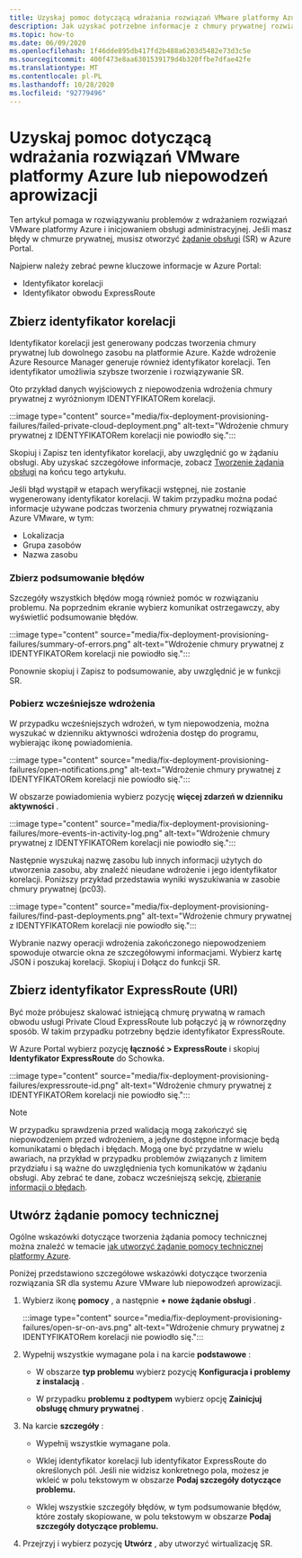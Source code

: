 ```yaml
---
title: Uzyskaj pomoc dotyczącą wdrażania rozwiązań VMware platformy Azure lub niepowodzeń aprowizacji
description: Jak uzyskać potrzebne informacje z chmury prywatnej rozwiązania VMware platformy Azure, aby wysłać żądanie obsługi dla niepowodzeń wdrażania lub aprowizacji rozwiązań VMware platformy Azure.
ms.topic: how-to
ms.date: 06/09/2020
ms.openlocfilehash: 1f46dde895db417fd2b488a6203d5482e73d3c5e
ms.sourcegitcommit: 400f473e8aa6301539179d4b320ffbe7dfae42fe
ms.translationtype: MT
ms.contentlocale: pl-PL
ms.lasthandoff: 10/28/2020
ms.locfileid: "92779496"
---
```

# <a name="get-help-with-azure-vmware-solution-deployment-or-provisioning-failures"></a>Uzyskaj pomoc dotyczącą wdrażania rozwiązań VMware platformy Azure lub niepowodzeń aprowizacji

Ten artykuł pomaga w rozwiązywaniu problemów z wdrażaniem rozwiązań VMware platformy Azure i inicjowaniem obsługi administracyjnej. Jeśli masz błędy w chmurze prywatnej, musisz otworzyć [żądanie obsługi](https://rc.portal.azure.com/#create/Microsoft.Support) (SR) w Azure Portal. 

Najpierw należy zebrać pewne kluczowe informacje w Azure Portal:

- Identyfikator korelacji
- Identyfikator obwodu ExpressRoute

## <a name="collect-the-correlation-id"></a>Zbierz identyfikator korelacji
 
Identyfikator korelacji jest generowany podczas tworzenia chmury prywatnej lub dowolnego zasobu na platformie Azure. Każde wdrożenie Azure Resource Manager generuje również identyfikator korelacji. Ten identyfikator umożliwia szybsze tworzenie i rozwiązywanie SR. 
 
Oto przykład danych wyjściowych z niepowodzenia wdrożenia chmury prywatnej z wyróżnionym IDENTYFIKATORem korelacji.

:::image type="content" source="media/fix-deployment-provisioning-failures/failed-private-cloud-deployment.png" alt-text="Wdrożenie chmury prywatnej z IDENTYFIKATORem korelacji nie powiodło się.":::

Skopiuj i Zapisz ten identyfikator korelacji, aby uwzględnić go w żądaniu obsługi. Aby uzyskać szczegółowe informacje, zobacz [Tworzenie żądania obsługi](#create-your-support-request) na końcu tego artykułu.

Jeśli błąd wystąpił w etapach weryfikacji wstępnej, nie zostanie wygenerowany identyfikator korelacji. W takim przypadku można podać informacje używane podczas tworzenia chmury prywatnej rozwiązania Azure VMware, w tym:

- Lokalizacja
- Grupa zasobów
- Nazwa zasobu
 
### <a name="collect-a-summary-of-errors"></a>Zbierz podsumowanie błędów

Szczegóły wszystkich błędów mogą również pomóc w rozwiązaniu problemu. Na poprzednim ekranie wybierz komunikat ostrzegawczy, aby wyświetlić podsumowanie błędów.
 
 :::image type="content" source="media/fix-deployment-provisioning-failures/summary-of-errors.png" alt-text="Wdrożenie chmury prywatnej z IDENTYFIKATORem korelacji nie powiodło się.":::

Ponownie skopiuj i Zapisz to podsumowanie, aby uwzględnić je w funkcji SR.
 
### <a name="retrieve-past-deployments"></a>Pobierz wcześniejsze wdrożenia

W przypadku wcześniejszych wdrożeń, w tym niepowodzenia, można wyszukać w dzienniku aktywności wdrożenia dostęp do programu, wybierając ikonę powiadomienia.

:::image type="content" source="media/fix-deployment-provisioning-failures/open-notifications.png" alt-text="Wdrożenie chmury prywatnej z IDENTYFIKATORem korelacji nie powiodło się.":::

W obszarze powiadomienia wybierz pozycję **więcej zdarzeń w dzienniku aktywności** .

:::image type="content" source="media/fix-deployment-provisioning-failures/more-events-in-activity-log.png" alt-text="Wdrożenie chmury prywatnej z IDENTYFIKATORem korelacji nie powiodło się.":::

Następnie wyszukaj nazwę zasobu lub innych informacji użytych do utworzenia zasobu, aby znaleźć nieudane wdrożenie i jego identyfikator korelacji. Poniższy przykład przedstawia wyniki wyszukiwania w zasobie chmury prywatnej (pc03).
 
:::image type="content" source="media/fix-deployment-provisioning-failures/find-past-deployments.png" alt-text="Wdrożenie chmury prywatnej z IDENTYFIKATORem korelacji nie powiodło się.":::
 
Wybranie nazwy operacji wdrożenia zakończonego niepowodzeniem spowoduje otwarcie okna ze szczegółowymi informacjami. Wybierz kartę JSON i poszukaj korelacji. Skopiuj i Dołącz do funkcji SR. 
 
## <a name="collect-the-expressroute-id-uri"></a>Zbierz identyfikator ExpressRoute (URI)
 
Być może próbujesz skalować istniejącą chmurę prywatną w ramach obwodu usługi Private Cloud ExpressRoute lub połączyć ją w równorzędny sposób. W takim przypadku potrzebny będzie identyfikator ExpressRoute. 

W Azure Portal wybierz pozycję **łączność > ExpressRoute** i skopiuj **Identyfikator ExpressRoute** do Schowka.
 
:::image type="content" source="media/fix-deployment-provisioning-failures/expressroute-id.png" alt-text="Wdrożenie chmury prywatnej z IDENTYFIKATORem korelacji nie powiodło się."::: 
 
> [!NOTE]
> W przypadku sprawdzenia przed walidacją mogą zakończyć się niepowodzeniem przed wdrożeniem, a jedyne dostępne informacje będą komunikatami o błędach i błędach. Mogą one być przydatne w wielu awariach, na przykład w przypadku problemów związanych z limitem przydziału i są ważne do uwzględnienia tych komunikatów w żądaniu obsługi. Aby zebrać te dane, zobacz wcześniejszą sekcję, [zbieranie informacji o błędach](#collect-a-summary-of-errors).

## <a name="create-your-support-request"></a>Utwórz żądanie pomocy technicznej

Ogólne wskazówki dotyczące tworzenia żądania pomocy technicznej można znaleźć w temacie [jak utworzyć żądanie pomocy technicznej platformy Azure](../azure-portal/supportability/how-to-create-azure-support-request.md). 

Poniżej przedstawiono szczegółowe wskazówki dotyczące tworzenia rozwiązania SR dla systemu Azure VMware lub niepowodzeń aprowizacji.

1. Wybierz ikonę **pomocy** , a następnie **+ nowe żądanie obsługi** .

    :::image type="content" source="media/fix-deployment-provisioning-failures/open-sr-on-avs.png" alt-text="Wdrożenie chmury prywatnej z IDENTYFIKATORem korelacji nie powiodło się.":::

2. Wypełnij wszystkie wymagane pola i na karcie **podstawowe** :

    - W obszarze **typ problemu** wybierz pozycję **Konfiguracja i problemy z instalacją** .

    - W przypadku **problemu z podtypem** wybierz opcję **Zainicjuj obsługę chmury prywatnej** .

3. Na karcie **szczegóły** :

    - Wypełnij wszystkie wymagane pola.

    - Wklej identyfikator korelacji lub identyfikator ExpressRoute do określonych pól. Jeśli nie widzisz konkretnego pola, możesz je wkleić w polu tekstowym w obszarze **Podaj szczegóły dotyczące problemu.**

    - Wklej wszystkie szczegóły błędów, w tym podsumowanie błędów, które zostały skopiowane, w polu tekstowym w obszarze **Podaj szczegóły dotyczące problemu.**

4. Przejrzyj i wybierz pozycję **Utwórz** , aby utworzyć wirtualizację SR.

